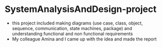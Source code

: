 # SystemAnalysisAndDesign-project
- this project included making diagrams  (use case, class, object, sequence, communication, state machines, package) and understanding functional and non functional requirements
- My colleague Amina and I came up with the idea and made the report 
